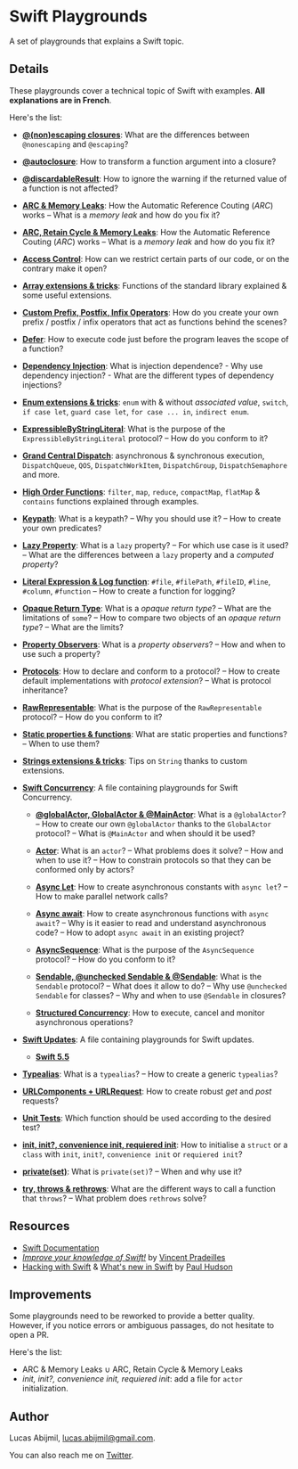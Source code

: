 # Swift Playgrounds
A set of playgrounds that explains a Swift topic.

## Details 
These playgrounds cover a technical topic of Swift with examples. **All explanations are in French**.

Here's the list:
- [**@(non)escaping closures**](https://github.com/LucasAbijmil/Swift-Playgrounds/blob/master/%40(non)escaping%20closures/%40(non)escaping%20closures/ContentView.swift): What are the differences between `@nonescaping` and `@escaping`?

- [**@autoclosure**](https://github.com/LucasAbijmil/Swift-Playgrounds/blob/master/%40autoclosure.playground/Contents.swift): How to transform a function argument into a closure?

- [**@discardableResult**](https://github.com/LucasAbijmil/Swift-Playgrounds/blob/master/%40discardableResult/DiscardableResult/DiscardableResult.swift): How to ignore the warning if the returned value of a function is not affected?

- [**ARC & Memory Leaks**](https://github.com/LucasAbijmil/Swift-Playgrounds/blob/master/ARC%20%26%20Memory%20Leaks.playground/Contents.swift): How the Automatic Reference Couting (*ARC*) works – What is a *memory leak* and how do you fix it?

- [**ARC, Retain Cycle & Memory Leaks**](https://github.com/LucasAbijmil/Swift-Playgrounds/blob/master/ARC%2C%20Retain%20Cycle%20%26%20Memory%20Leak.playground/Contents.swift): How the Automatic Reference Couting (*ARC*) works – What is a *memory leak* and how do you fix it?

- [**Access Control**](https://github.com/LucasAbijmil/Swift-Playgrounds/blob/master/Access%20Control.playground/Contents.swift): How can we restrict certain parts of our code, or on the contrary make it open?

- [**Array extensions & tricks**](https://github.com/LucasAbijmil/Swift-Playgrounds/tree/master/Array%20extensions%20%26%20tricks.playground/Pages): Functions of the standard library explained & some useful extensions.

- [**Custom Prefix, Postfix, Infix Operators**](https://github.com/LucasAbijmil/Swift-Playgrounds/tree/master/Custom%20Prefix%2C%20Postfix%2C%20Infix%20Operators): How do you create your own prefix / postfix / infix operators that act as functions behind the scenes?

- [**Defer**](https://github.com/LucasAbijmil/Swift-Playgrounds/blob/master/Defer.playground/Contents.swift): How to execute code just before the program leaves the scope of a function?

- [**Dependency Injection**](https://github.com/LucasAbijmil/Swift-Playgrounds/blob/master/Dependecy%20Injection.playground/Pages/Untitled%20Page.xcplaygroundpage/Contents.swift): What is injection dependence? - Why use dependency injection? - What are the different types of dependency injections?

- [**Enum extensions & tricks**](https://github.com/LucasAbijmil/Swift-Playgrounds/tree/master/Enum%20extensions%20%26%20tricks.playground/Pages): `enum` with & without *associated value*, `switch`, `if case let`, `guard case let`, `for case ... in`, `indirect enum`.

- [**ExpressibleByStringLiteral**](https://github.com/LucasAbijmil/Swift-Playgrounds/blob/master/ExpressibleByStringLiteral.playground/Contents.swift): What is the purpose of the `ExpressibleByStringLiteral` protocol? – How do you conform to it?

- [**Grand Central Dispatch**](https://github.com/LucasAbijmil/Swift-Playgrounds/blob/master/Grand%20Central%20Dispatch.playground/Pages/Untitled%20Page.xcplaygroundpage/Contents.swift): asynchronous & synchronous execution, `DispatchQueue`, `QOS`, `DispatchWorkItem`, `DispatchGroup`, `DispatchSemaphore` and more.

- [**High Order Functions**](https://github.com/LucasAbijmil/Swift-Playgrounds/tree/master/High%20Order%20Functions.playground/Pages): `filter`, `map`, `reduce`, `compactMap`, `flatMap` & `contains` functions explained through examples.

- [**Keypath**](https://github.com/LucasAbijmil/Swift-Playgrounds/tree/master/Keypath.playground/Pages): What is a keypath? – Why you should use it? – How to create your own predicates?

- [**Lazy Property**](https://github.com/LucasAbijmil/Swift-Playgrounds/blob/master/Lazy%20Property.playground/Contents.swift): What is a `lazy` property? – For which use case is it used? – What are the differences between a `lazy` property and a *computed property*?

- [**Literal Expression & Log function**](https://github.com/LucasAbijmil/Swift-Playgrounds/blob/master/Literal%20Expression%20%26%20Log%20function.playground/Contents.swift): `#file`, `#filePath`, `#fileID`, `#line`, `#column`, `#function` – How to create a function for logging?

- [**Opaque Return Type**](https://github.com/LucasAbijmil/Swift-Playgrounds/blob/master/Opaque%20Return%20Type.playground/Contents.swift): What is a *opaque return type*? – What are the limitations of `some`? – How to compare two objects of an *opaque return type*? – What are the limits?

- [**Property Observers**](https://github.com/LucasAbijmil/Swift-Playgrounds/blob/master/Property%20Observers.playground/Contents.swift): What is a *property observers*? – How and when to use such a property?

- [**Protocols**](https://github.com/LucasAbijmil/Swift-Playgrounds/tree/master/Protocols.playground/Pages): How to declare and conform to a protocol? – How to create default implementations with *protocol extension*? – What is protocol inheritance?

- [**RawRepresentable**](https://github.com/LucasAbijmil/Swift-Playgrounds/blob/master/RawRepresentable.playground/Contents.swift): What is the purpose of the `RawRepresentable` protocol? – How do you conform to it?

- [**Static properties & functions**](https://github.com/LucasAbijmil/Swift-Playgrounds/blob/master/Static%20properties%20%26%20functions.playground/Contents.swift): What are static properties and functions? – When to use them?

- [**Strings extensions & tricks**](https://github.com/LucasAbijmil/Swift-Playgrounds/tree/master/Strings%20extensions%20%26%20tricks.playground/Pages): Tips on `String` thanks to custom extensions.

- [**Swift Concurrency**](https://github.com/LucasAbijmil/Swift-Playgrounds/tree/master/Swift%20Concurrency): A file containing playgrounds for Swift Concurrency.

  - [**@globalActor, GlobalActor & @MainActor**](https://github.com/LucasAbijmil/Swift-Playgrounds/blob/master/Swift%20Concurrency/%40globalActor%2C%20GlobalActor%20%26%20%40MainActor.playground/Contents.swift): What is a `@globalActor`? – How to create our own `@globalActor` thanks to the `GlobalActor` protocol? – What is `@MainActor` and when should it be used?

  - [**Actor**](https://github.com/LucasAbijmil/Swift-Playgrounds/tree/master/Swift%20Concurrency/Actor.playground/Pages): What is an `actor`? – What problems does it solve? – How and when to use it? – How to constrain protocols so that they can be conformed only by actors?

  - [**Async Let**](https://github.com/LucasAbijmil/Swift-Playgrounds/blob/master/Swift%20Concurrency/Async%20Let.playground/Contents.swift): How to create asynchronous constants with `async let`? – How to make parallel network calls?

  - [**Async await**](https://github.com/LucasAbijmil/Swift-Playgrounds/tree/master/Swift%20Concurrency/Async%20await.playground/Pages): How to create asynchronous functions with `async await`? – Why is it easier to read and understand asynchronous code? – How to adopt `async await` in an existing project?

  - [**AsyncSequence**](https://github.com/LucasAbijmil/Swift-Playgrounds/blob/master/Swift%20Concurrency/AsyncSequence.playground/Contents.swift): What is the purpose of the `AsyncSequence` protocol? – How do you conform to it?

  - [**Sendable, @unchecked Sendable & @Sendable**](https://github.com/LucasAbijmil/Swift-Playgrounds/blob/master/Swift%20Concurrency/Sendable%2C%20%40unchecked%20Sendable%20%26%20%40Sendable.playground/Contents.swift): What is the `Sendable` protocol? – What does it allow to do? – Why use `@unchecked Sendable` for classes? – Why and when to use `@Sendable` in closures? 

  - [**Structured Concurrency**](https://github.com/LucasAbijmil/Swift-Playgrounds/blob/master/Swift%20Concurrency/Structured%20Concurrency.playground/Contents.swift): How to execute, cancel and monitor asynchronous operations?

- [**Swift Updates**](https://github.com/LucasAbijmil/Swift-Playgrounds/tree/master/Swift%20Updates): A file containing playgrounds for Swift updates.

  - [**Swift 5.5**](https://github.com/LucasAbijmil/Swift-Playgrounds/tree/master/Swift%20Updates/Swift%205.5.playground/Pages)

- [**Typealias**](https://github.com/LucasAbijmil/Swift-Playgrounds/blob/master/Typealias.playground/Contents.swift): What is a `typealias`? – How to create a generic `typealias`?

- [**URLComponents + URLRequest**](https://github.com/LucasAbijmil/Swift-Playgrounds/blob/master/URLComponents%20%2B%20URLRequest/URLRequest/ContentView.swift): How to create robust *get* and *post* requests? 

- [**Unit Tests**](https://github.com/LucasAbijmil/Swift-Playgrounds/blob/master/Unit%20Tests.playground/Contents.swift): Which function should be used according to the desired test?

- [**init, init?, convenience init, requiered init**](https://github.com/LucasAbijmil/Swift-Playgrounds/tree/master/init%2C%20init%3F%2C%20convenience%20init%2C%20requiered%20init.playground/Pages): How to initialise a `struct` or a `class` with `init`, `init?`, `convenience init` or `requiered init`?

- [**private(set)**](https://github.com/LucasAbijmil/Swift-Playgrounds/blob/master/private(set).playground/Contents.swift): What is `private(set)`? – When and why use it?

- [**try, throws & rethrows**](https://github.com/LucasAbijmil/Swift-Playgrounds/tree/master/try%2C%20throws%20%26%20rethrows.playground/Pages): What are the different ways to call a function that `throws`?  – What problem does `rethrows` solve?

## Resources
- [Swift Documentation](https://swift.org/documentation/)
- [*Improve your knowledge of Swift!*](https://www.youtube.com/playlist?list=PLdXMqVQnoFleH3GSuTUpr3Fjzp1JMy-je) by [Vincent Pradeilles](https://twitter.com/v_pradeilles)
- [Hacking with Swift](https://www.hackingwithswift.com/) & [What's new in Swift](https://www.whatsnewinswift.com/) by [Paul Hudson](https://twitter.com/twostraws)

## Improvements
Some playgrounds need to be reworked to provide a better quality. 
However, if you notice errors or ambiguous passages, do not hesitate to open a PR.

Here's the list:
- ARC & Memory Leaks ∪ ARC, Retain Cycle & Memory Leaks
- *init, init?, convenience init, requiered init*: add a file for `actor` initialization.

## Author
Lucas Abijmil, lucas.abijmil@gmail.com. 

You can also reach me on [Twitter](https://twitter.com/lucas_abijmil).
